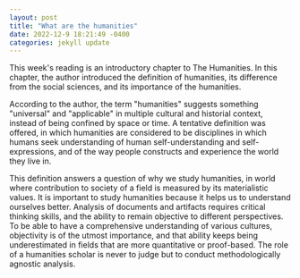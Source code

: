 ```yaml
---
layout: post
title: "What are the humanities"
date: 2022-12-9 18:21:49 -0400
categories: jekyll update
---
```


This week's reading is an introductory chapter to The Humanities. In this chapter, the author introduced the definition of humanities, its difference from the social sciences, and its importance of the humanities.

According to the author, the term "humanities" suggests something "universal" and "applicable" in multiple cultural and historial context, instead of being confined by space or time. A tentative definition was offered, in which humanities are considered to be disciplines in which humans seek understanding of human self-understanding and self-expressions, and of the way people constructs and experience the world they live in.

This definition answers a question of why we study humanities, in world where contribution to society of a field is measured by its materialistic values. It is important to study humanities because it helps us to understand ourselves better. Analysis of documents and artifacts requires critical thinking skills, and the ability to remain objective to different perspectives. To be able to have a comprehensive understanding of various cultures, objectivity is of the utmost importance, and that ability keeps being underestimated in fields that are more quantitative or proof-based. The role of a humanities scholar is never to judge but to conduct methodologically agnostic analysis.

